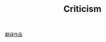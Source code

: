 ﻿---
layout: page
title: "Criticism"
description: "人类文艺批评"
header-img: "img/plane2.jpg"
---



[翻译作品](http://dna.successpartnerschina.com/Login.aspx?ln=ch)
